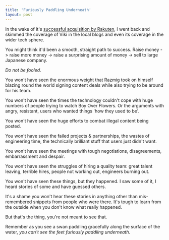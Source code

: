 ```yaml
---
title: 'Furiously Paddling Underneath'
layout: post
---
```


In the wake of it's [successful acquisition by Rakuten](http://sgentrepreneurs.com/2013/09/02/rakuten-acquires-streaming-video-site-viki-for-reported-usd-200m/), I went back and skimmed the coverage of Viki in the local blogs and even its coverage in the wider tech sphere.

You might think it'd been a smooth, straight path to success. Raise money -> raise more money -> raise a surprising amount of money -> sell to large Japanese company.

_Do not be fooled._

You won't have seen the enormous weight that Razmig took on himself blazing round the world signing content deals while also trying to be around for his team.

You won't have seen the times the technology couldn't cope with huge numbers of people trying to watch Boy Over Flowers. Or the arguments with angry, resistant, users who wanted things 'how they used to be'.

You won't have seen the huge efforts to combat illegal content being posted.

You won't have seen the failed projects & partnerships, the wastes of engineering time, the technically brilliant stuff that users just didn't want.

You won't have seen the meetings with tough negotiations, disagreements, embarrassment and despair.

You won't have seen the struggles of hiring a quality team: great talent leaving, terrible hires, people not working out, engineers burning out.

You won't have seen these things, but they happened. I saw some of it, I heard stories of some and have guessed others.

It's a shame you won't hear these stories in anything other than mis-remembered snippets from people who were there. It's tough to learn from the outside when you don't know what really happened.

But that's the thing, you're not meant to see that.

Remember as you see a swan paddling gracefully along the surface of the water, _you can't see the feet furiously paddling underneath_.
